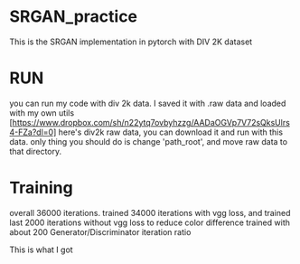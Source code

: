 # SRGAN_practice
This is the SRGAN implementation in pytorch with DIV 2K dataset



# RUN
you can run my code with div 2k data.
I saved it with .raw data and loaded with my own utils
[https://www.dropbox.com/sh/n22ytq7ovbyhzzg/AADaOGVp7V72sQksUlrs4-FZa?dl=0]
here's div2k raw data, you can download it and run with this data.
only thing you should do is change 'path_root', and move raw data to that directory.



# Training
overall 36000 iterations.
trained 34000 iterations with vgg loss, and trained last 2000 iterations without vgg loss to reduce color difference
trained with about 200 Generator/Discriminator iteration ratio

This is what I got


